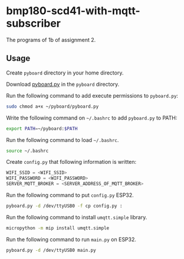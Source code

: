 # bmp180-scd41-with-mqtt-subscriber
The programs of 1b of assignment 2.
## Usage
Create `pyboard` directory in your home directory.

Download [pyboard.py](
https://github.com/micropython/micropython/blob/master/tools/pyboard.py) in the `pyboard` directory.

Run the following command to add execute permissions to `pyboard.py`:

```bash
sudo chmod a+x ~/pyboard/pyboard.py
```

Write the following command on `~/.bashrc` to add `pyboard.py` to PATH:

```bash
export PATH=~/pyboard:$PATH
```

Run the following command to load `~/.bashrc`.

```bash
source ~/.bashrc
```

Create `config.py` that following information is written:

```python
WIFI_SSID = <WIFI_SSID>
WIFI_PASSWORD = <WIFI_PASSWORD>
SERVER_MQTT_BROKER = <SERVER_ADDRESS_OF_MQTT_BROKER>
````

Run the following command to put `config.py` ESP32.

```bash
pyboard.py -d /dev/ttyUSB0 -f cp config.py :
```

Run the following command to install `umqtt.simple` library.

```bash
micropython -m mip install umqtt.simple
```

Run the following command to run `main.py` on ESP32.

```bash
pyboard.py -d /dev/ttyUSB0 main.py
```
